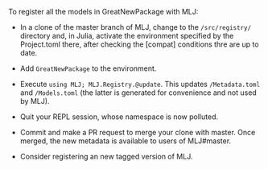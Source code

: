 To register all the models in GreatNewPackage with MLJ:

- In a clone of the master branch of MLJ, change to the
  `/src/registry/` directory and, in Julia, activate the environment
  specified by the Project.toml there, after checking the [compat]
  conditions thre are up to date.
  
- Add `GreatNewPackage` to the environment.

- Execute `using MLJ; MLJ.Registry.@update`. This updates
  `/Metadata.toml` and `/Models.toml` (the latter is generated for
  convenience and not used by MLJ).

-  Quit your REPL session, whose namespace is now polluted.

- Commit and make a PR request to merge your clone with master. Once
  merged, the new metadata is available to users of MLJ#master.
  
- Consider registering an new tagged version of MLJ. 

